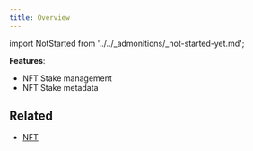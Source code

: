 ```yaml
---
title: Overview
---
```


import NotStarted from '../../_admonitions/_not-started-yet.md';

<NotStarted/>

__Features__: 
- NFT Stake management
- NFT Stake metadata 

## Related
- [NFT](../nft/overview)

